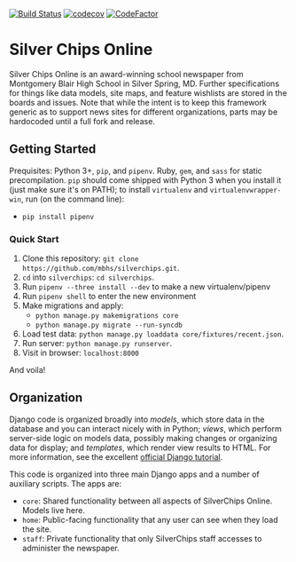 [![Build Status](https://travis-ci.org/mbhs/silverchips.svg?branch=master)](https://travis-ci.org/mbhs/silverchips)
[![codecov](https://codecov.io/gh/mbhs/silverchips/branch/master/graph/badge.svg)](https://codecov.io/gh/mbhs/silverchips)
[![CodeFactor](https://www.codefactor.io/repository/github/mbhs/silverchips/badge)](https://www.codefactor.io/repository/github/mbhs/silverchips)
# Silver Chips Online

Silver Chips Online is an award-winning school newspaper from Montgomery Blair
High School in Silver Spring, MD. Further specifications for things like data models,
site maps, and feature wishlists are stored in the boards and issues. Note that
while the intent is to keep this framework generic as to support news sites for
different organizations, parts may be hardocoded until a full fork and release.

## Getting Started
Prequisites: Python 3+, `pip`, and `pipenv`. Ruby, `gem`, and `sass` for static precompilation.
`pip` should come shipped with Python 3 when you install it (just make sure it's on PATH); to install `virtualenv` and `virtualenvwrapper-win`, run (on the command line):
  - `pip install pipenv`
### Quick Start
1. Clone this repository: `git clone https://github.com/mbhs/silverchips.git`.
2. `cd` into `silverchips`: `cd silverchips`.
3. Run `pipenv --three install --dev` to make a new virtualenv/pipenv
4. Run `pipenv shell` to enter the new environment
5. Make migrations and apply:
   - `python manage.py makemigrations core`
   - `python manage.py migrate --run-syncdb`
6. Load test data: `python manage.py loaddata core/fixtures/recent.json`.
7. Run server: `python manage.py runserver`.
8. Visit in browser: `localhost:8000`

And voila!

## Organization
Django code is organized broadly into *models*, which store data in the database and you can interact nicely with in
Python; *views*, which perform server-side logic on models data, possibly making changes or organizing data for display;
and *templates*, which render view results to HTML. For more information, see the excellent
[official Django tutorial](https://www.djangoproject.com/start/).

This code is organized into three main Django apps and a number of auxiliary scripts. The apps are:

* `core`: Shared functionality between all aspects of SilverChips Online. Models live here.
* `home`: Public-facing functionality that any user can see when they load the site.
* `staff`: Private functionality that only SilverChips staff accesses to administer the newspaper.
